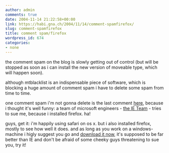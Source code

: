 ```yaml
---
author: admin
comments: true
date: 2004-11-14 21:22:58+00:00
link: https://habi.gna.ch/2004/11/14/comment-spamfirefox/
slug: comment-spamfirefox
title: comment spam/firefox
wordpress_id: 674
categories:
- none
---
```



the comment spam on the blog is slowly getting out of control (but will be stopped as soon as i can install the new version of moveable type, which will happen soon).
  
although mtblacklist is an indispensable piece of software, which is blocking a huge amount of comment spam i have to delete some spam from time to time.
  
one comment spam i'm not gonna delete is the last comment [here](https://habi.gna.ch/blog/archives/000459.html), because i thought it's well funny: a team of microsoft engineers - [the IE Team](http://blogs.msdn.com/ie/) - tries to sue me, because i installed firefox. ha!
  
guys, get it: i'm happily using safari on os x. but i also installed firefox, mostly to see how well it does. and as long as you work on a windows-machine i higly suggest you go and [download it now](http://www.mozilla.org/products/firefox/), it's supposed to be far better than IE and don't be afraid of some cheeky guys threatening to sue you, try it!

